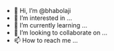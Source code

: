- 👋 Hi, I’m @bhabolaji
- 👀 I’m interested in ...
- 🌱 I’m currently learning ...
- 💞️ I’m looking to collaborate on ...
- 📫 How to reach me ...

<!---
bhabolaji/bhabolaji is a ✨ special ✨ repository because its `README.md` (this file) appears on your GitHub profile.
You can click the Preview link to take a look at your changes.
--->
